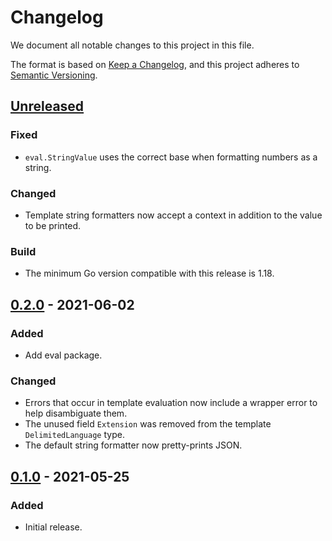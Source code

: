 # Changelog

We document all notable changes to this project in this file.

The format is based on [Keep a Changelog](https://keepachangelog.com/en/1.0.0/), and this project adheres to [Semantic Versioning](https://semver.org/spec/v2.0.0.html).

## [Unreleased]

### Fixed

* `eval.StringValue` uses the correct base when formatting numbers as a string.

### Changed

* Template string formatters now accept a context in addition to the value to be printed.

### Build

* The minimum Go version compatible with this release is 1.18.

## [0.2.0] - 2021-06-02

### Added

* Add eval package.

### Changed

* Errors that occur in template evaluation now include a wrapper error to help disambiguate them.
* The unused field `Extension` was removed from the template `DelimitedLanguage` type.
* The default string formatter now pretty-prints JSON.

## [0.1.0] - 2021-05-25

### Added

* Initial release.

[Unreleased]: https://github.com/puppetlabs/leg/compare/gvalutil/v0.2.0...HEAD
[0.2.0]: https://github.com/puppetlabs/leg/compare/gvalutil/v0.1.0...gvalutil/v0.2.0
[0.1.0]: https://github.com/puppetlabs/leg/compare/06a8c833bf10dd1f8cddf61d6390b014ae79bd9b...gvalutil/v0.1.0
